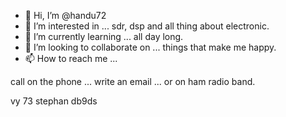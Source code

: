 - 👋 Hi, I’m @handu72
- 👀 I’m interested in ... sdr, dsp and all thing about electronic.
- 🌱 I’m currently learning ... all day long.
- 💞️ I’m looking to collaborate on ... things that make me happy.
- 📫 How to reach me ... 

call on the phone ... write an email ... or on ham radio band.

vy 73 stephan db9ds 

<!---
handu72/handu72 is a ✨ special ✨ repository because its `README.md` (this file) appears on your GitHub profile.
You can click the Preview link to take a look at your changes.
--->
